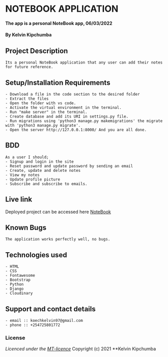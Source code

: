 # NOTEBOOK APPLICATION 
#### The app is a personal NoteBook app, 06/03/2022
#### **By Kelvin Kipchumba**
## Project Description
    Its a personal NoteBook application that any user can add their notes for future reference.
## Setup/Installation Requirements
    - Download a file in the code section to the desired folder
    - Extract the files
    - Open the folder with vs code.
    - Activate the virtual environment in the terminal.
    - Run "make server" in the terminal.
    - Create database and add its URI in settings.py file.
    - Run migrations using 'python3 manage.py makemigrations' the migrate with 'python3 manage.py migrate'.
    - Open the server http://127.0.0.1:8000/ And you are all done.


## BDD
    As a user I should;
    - Signup and login in the site
    - Reset password and update password by sending an email
    - Create, update and delete notes
    - View my notes
    - Update profile picture
    - Subscribe and subscribe to emails.
  
    
## Live link
Deployed project can be accessed here [NoteBook](https://notebook-django.herokuapp.com/)   

## Known Bugs
    The application works perfectly well, no bugs.

## Technologies used
    - HTML
    - CSS
    - Fontawesome
    - Bootstrap
    - Python
    - Django
    - Cloudinary

## Support and contact details
    - email :: koechkelvin97@gmail.com
    - phone :: +254725801772

### License
*Licenced under the [MT-licence](https://github.com/k-koech/notebook_django/blob/master/LICENSE.md)*
Copyright (c) 2021 **Kelvin Kipchumba
